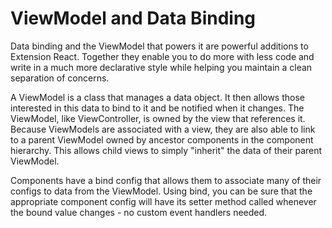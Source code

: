 # ViewModel and Data Binding

Data binding and the ViewModel that powers it are powerful additions to Extension React.
Together they enable you to do more with less code and write in a much more declarative style while helping you maintain a clean separation of concerns.

A ViewModel is a class that manages a data object. It then allows those interested in this data to bind to it and be notified when it changes. The ViewModel, like ViewController, is owned by the view that references it. Because ViewModels are associated with a view, they are also able to link to a parent ViewModel owned by ancestor components in the component hierarchy. This allows child views to simply "inherit" the data of their parent ViewModel.

Components have a bind config that allows them to associate many of their configs to data from the ViewModel. Using bind, you can be sure that the appropriate component config will have its setter method called whenever the bound value changes - no custom event handlers needed.